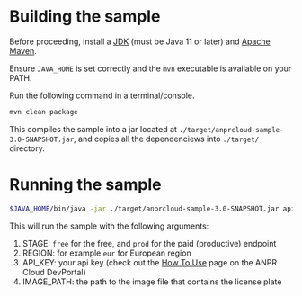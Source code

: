 # Building the sample
Before proceeding, install a [JDK](https://jdk.java.net/archive/) (must be Java 11 or later) and [Apache Maven](https://maven.apache.org/install.html).

Ensure `JAVA_HOME` is set correctly and the `mvn` executable is available on your PATH.

Run the following command in a terminal/console.
```bash
mvn clean package
```

This compiles the sample into a jar located at `./target/anprcloud-sample-3.0-SNAPSHOT.jar`, and copies all the dependenciews into `./target/` directory.

# Running the sample

```bash
$JAVA_HOME/bin/java -jar ./target/anprcloud-sample-3.0-SNAPSHOT.jar api-eu.anpr-cloud.com STAGE REGION API_KEY IMAGE_PATH
```

This will run the sample with the following arguments:
1. STAGE: `free` for the free, and `prod` for the paid (productive) endpoint
2. REGION: for example `eur` for European region
3. API_KEY: your api key (check out the [How To Use](http://eu.anpr-cloud.com/dashboard/how-to-use) page on the ANPR Cloud DevPortal)
4. IMAGE_PATH: the path to the image file that contains the license plate
